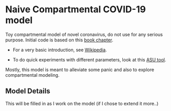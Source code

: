 # Naive Compartmental COVID-19 model
Toy compartmental model of novel coronavirus, do not use for any serious purpose. 
Initial code is based on this [book chapter](https://scipython.com/book/chapter-8-scipy/additional-examples/the-sir-epidemic-model/).

- For a very basic introduction, see [Wikipedia](https://en.wikipedia.org/wiki/Compartmental_models_in_epidemiology).

- To do quick experiments with different parameters, look at this [ASU tool](http://www.public.asu.edu/~hnesse/classes/sir.html).

Mostly, this model is meant to alleviate some panic and also to explore compartmental modeling.


## Model Details

This will be filled in as I work on the model (if I chose to extend it more..)
